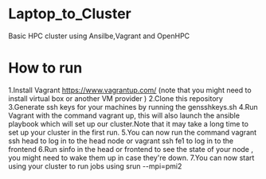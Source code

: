 # Laptop_to_Cluster
Basic HPC cluster using Ansilbe,Vagrant and OpenHPC
# How to run
1.Install Vagrant https://www.vagrantup.com/ (note that you might need to install virtual box or another VM provider )
2.Clone this repository
3.Generate ssh keys for your machines by running the gensshkeys.sh
4.Run Vagrant with the command vagrant up, this will also launch the ansible playbook which will set up our cluster.Note that it may take a long time to set up your cluster in the first run.
5.You can now run the command vagrant ssh head to log in to the head node or vagrant ssh fe1 to log in to the frontend
6.Run sinfo in the head or frontend to see the state of your node , you might need to wake them up in case they're down.
7.You can now start using your cluster to run jobs using srun --mpi=pmi2
